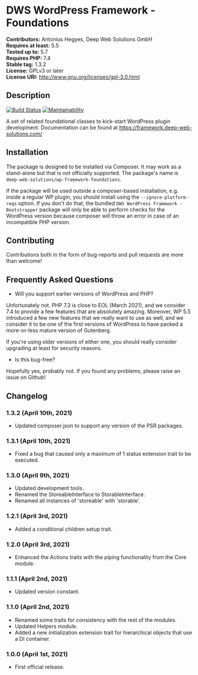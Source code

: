 # DWS WordPress Framework - Foundations

**Contributors:** Antonius Hegyes, Deep Web Solutions GmbH  
**Requires at least:** 5.5  
**Tested up to:** 5.7  
**Requires PHP:** 7.4  
**Stable tag:** 1.3.2  
**License:** GPLv3 or later  
**License URI:** http://www.gnu.org/licenses/gpl-3.0.html  


## Description 

[![Build Status](https://travis-ci.com/deep-web-solutions/wordpress-framework-foundations.svg?branch=master)](https://travis-ci.com/deep-web-solutions/wordpress-framework-foundations)
[![Maintainability](https://api.codeclimate.com/v1/badges/75fcacbb8919d442a664/maintainability)](https://codeclimate.com/github/deep-web-solutions/wordpress-framework-foundations/maintainability)

A set of related foundational classes to kick-start WordPress plugin development. Documentation can be found at https://framework.deep-web-solutions.com/


## Installation

The package is designed to be installed via Composer. It may work as a stand-alone but that is not officially supported.
The package's name is `deep-web-solutions/wp-framework-foundations`.

If the package will be used outside a composer-based installation, e.g. inside a regular WP plugin, you should install
using the `--ignore-platform-reqs` option. If you don't do that, the bundled `DWS WordPress Framework - Bootstrapper` package
will only be able to perform checks for the WordPress version because composer will throw an error in case of an incompatible PHP version.


## Contributing 

Contributions both in the form of bug-reports and pull requests are more than welcome!


## Frequently Asked Questions 

- Will you support earlier versions of WordPress and PHP?

Unfortunately not. PHP 7.3 is close to EOL (March 2021), and we consider 7.4 to provide a few features that are absolutely amazing.
Moreover, WP 5.5 introduced a few new features that we really want to use as well, and we consider it to be one of the first versions
of WordPress to have packed a more-or-less mature version of Gutenberg.

If you're using older versions of either one, you should really consider upgrading at least for security reasons.

- Is this bug-free?

Hopefully yes, probably not. If you found any problems, please raise an issue on Github!


## Changelog 

### 1.3.2 (April 10th, 2021)
* Updated composer.json to support any version of the PSR packages.

### 1.3.1 (April 10th, 2021)
* Fixed a bug that caused only a maximum of 1 status extension trait to be executed.

### 1.3.0 (April 9th, 2021)
* Updated development tools.
* Renamed the StoreableInterface to StorableInterface.
* Renamed all instances of 'storeable' with 'storable'.

### 1.2.1 (April 3rd, 2021)
* Added a conditional children setup trait.

### 1.2.0 (April 3rd, 2021)
* Enhanced the Actions traits with the piping functionality from the Core module.

### 1.1.1 (April 2nd, 2021)
* Updated version constant.

### 1.1.0 (April 2nd, 2021)
* Renamed some traits for consistency with the rest of the modules.
* Updated Helpers module.
* Added a new initialization extension trait for hierarchical objects that use a DI container.

### 1.0.0 (April 1st, 2021) 
* First official release.